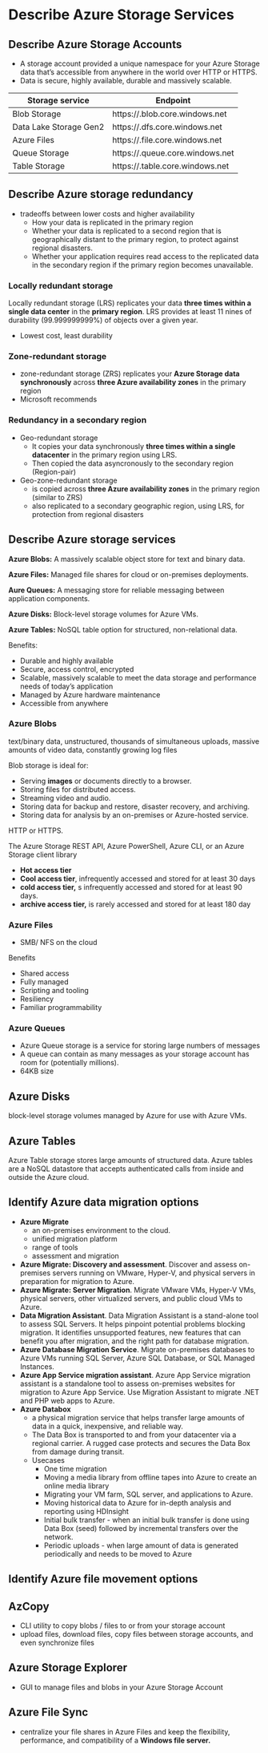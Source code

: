 # Describe Azure Storage Services

## Describe Azure Storage Accounts

- A storage account provided a unique namespace for your Azure Storage data that’s accessible from anywhere in the world over HTTP or HTTPS.
- Data is secure, highly available, durable and massively scalable.

| Storage service | Endpoint |
| --- | --- |
| Blob Storage | https://<storage-account-name>.blob.core.windows.net |
| Data Lake Storage Gen2 | https://<storage-account-name>.dfs.core.windows.net |
| Azure Files | https://<storage-account-name>.file.core.windows.net |
| Queue Storage | https://<storage-account-name>.queue.core.windows.net |
| Table Storage | https://<storage-account-name>.table.core.windows.net |

## Describe Azure storage redundancy

- tradeoffs between lower costs and higher availability
    - How your data is replicated in the primary region
    - Whether your data is replicated to a second region that is geographically distant to the primary region, to protect against regional disasters.
    - Whether your application requires read access to the replicated data in the secondary region if the primary region becomes unavailable.

### **Locally redundant storage**

Locally redundant storage (LRS) replicates your data **three times within a single data center** in the **primary region**. LRS provides at least 11 nines of durability (99.999999999%) of objects over a given year.

- Lowest cost, least durability

### **Zone-redundant storage**

- zone-redundant storage (ZRS) replicates your **Azure Storage data synchronously** across **three Azure availability zones** in the primary region
- Microsoft recommends

### **Redundancy in a secondary region**

- Geo-redundant storage
    - It copies your data synchronously **three times within a single datacenter** in the primary region using LRS.
    - Then copied the data asyncronously to the secondary region (Region-pair)
- Geo-zone-redundant storage
    - is copied across **three Azure availability zones** in the primary region (similar to ZRS)
    - also replicated to a secondary geographic region, using LRS, for protection from regional disasters

## Describe Azure storage services

**Azure Blobs:** A massively scalable object store for text and binary data.

**Azure Files:**  Managed file shares for cloud or on-premises deployments.

**Aure Queues:** A messaging store for reliable messaging between application components.

**Azure Disks:** Block-level storage volumes for Azure VMs.

**Azure Tables:** NoSQL table option for structured, non-relational data.

Benefits:

- Durable and highly available
- Secure, access control, encrypted
- Scalable, massively scalable to meet the data storage and performance needs of today’s application
- Managed by Azure hardware maintenance
- Accessible from anywhere

### Azure Blobs

text/binary data, unstructured,  thousands of simultaneous uploads, massive amounts of video data, constantly growing log files

Blob storage is ideal for:

- Serving **images** or documents directly to a browser.
- Storing files for distributed access.
- Streaming video and audio.
- Storing data for backup and restore, disaster recovery, and archiving.
- Storing data for analysis by an on-premises or Azure-hosted service.

 HTTP or HTTPS.

The Azure Storage REST API, Azure PowerShell, Azure CLI, or an Azure Storage client library

- **Hot access tier**
- **Cool access tier**,  infrequently accessed and stored for at least 30 days
- **cold access tier,** s infrequently accessed and stored for at least 90 days.
- **archive access tier,** is rarely accessed and stored for at least 180 day

### Azure Files

- SMB/ NFS on the cloud

Benefits

- Shared access
- Fully managed
- Scripting and tooling
- Resiliency
- Familiar programmability

### Azure Queues

- Azure Queue storage is a service for storing large numbers of messages
- A queue can contain as many messages as your storage account has room for (potentially millions).
- 64KB size

## Azure Disks

block-level storage volumes managed by Azure for use with Azure VMs.

## Azure Tables

Azure Table storage stores large amounts of structured data. Azure tables are a NoSQL datastore that accepts authenticated calls from inside and outside the Azure cloud. 

## Identify Azure data migration options

- **Azure Migrate**
    - an on-premises environment to the cloud.
    - unified migration platform
    - range of tools
    - assessment and migration
- **Azure Migrate: Discovery and assessment**. Discover and assess on-premises servers running on VMware, Hyper-V, and physical servers in preparation for migration to Azure.
- **Azure Migrate: Server Migration**. Migrate VMware VMs, Hyper-V VMs, physical servers, other virtualized servers, and public cloud VMs to Azure.
- **Data Migration Assistant**. Data Migration Assistant is a stand-alone tool to assess SQL Servers. It helps pinpoint potential problems blocking migration. It identifies unsupported features, new features that can benefit you after migration, and the right path for database migration.
- **Azure Database Migration Service**. Migrate on-premises databases to Azure VMs running SQL Server, Azure SQL Database, or SQL Managed Instances.
- **Azure App Service migration assistant**. Azure App Service migration assistant is a standalone tool to assess on-premises websites for migration to Azure App Service. Use Migration Assistant to migrate .NET and PHP web apps to Azure.
- **Azure Databox**
    - a physical migration service that helps transfer large amounts of data in a quick, inexpensive, and reliable way.
    - The Data Box is transported to and from your datacenter via a regional carrier. A rugged case protects and secures the Data Box from damage during transit.
    - Usecases
        - One time migration
        - Moving a media library from offline tapes into Azure to create an online media library
        - Migrating your VM farm, SQL server, and applications to Azure.
        - Moving historical data to Azure for in-depth analysis and reporting using HDInsight
        - Initial bulk transfer - when an initial bulk transfer is done using Data Box (seed) followed by incremental transfers over the network.
        - Periodic uploads - when large amount of data is generated periodically and needs to be moved to Azure

## Identify Azure file movement options

## **AzCopy**

- CLI utility to copy blobs  / files to or from your storage account
- upload files, download files, copy files between storage accounts, and even synchronize files

## Azure Storage Explorer

- GUI to manage files and blobs in your Azure Storage Account

## Azure File Sync

- centralize your file shares in Azure Files and keep the flexibility, performance, and compatibility of a **Windows file server.**